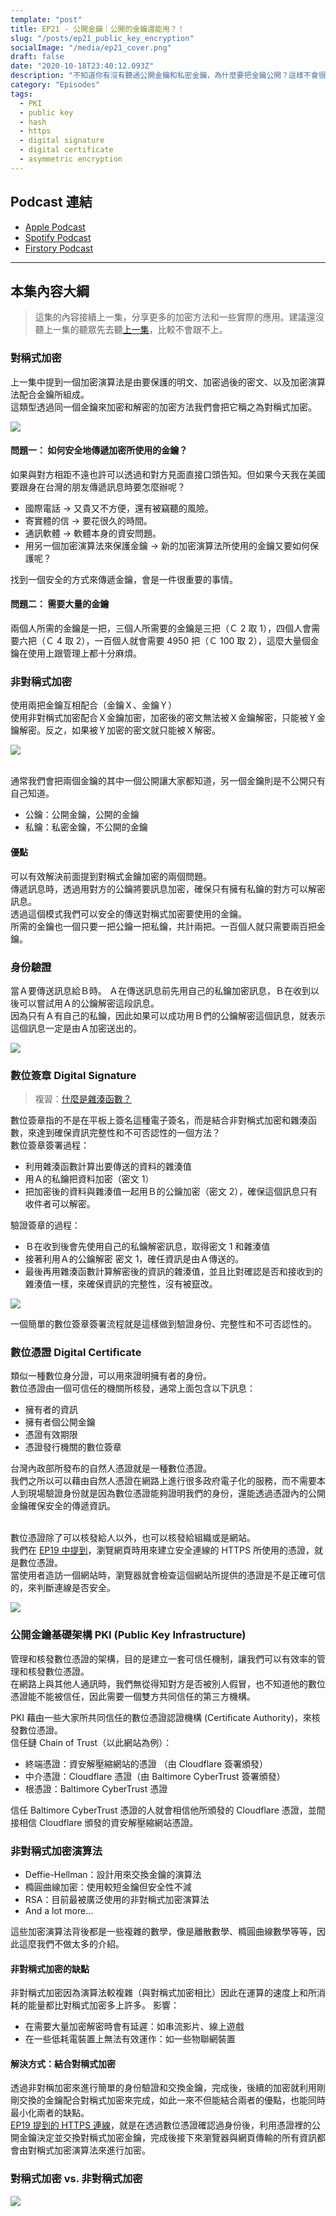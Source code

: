 ```yaml
---
template: "post"
title: EP21 - 公開金鑰｜公開的金鑰還能用？！
slug: "/posts/ep21_public_key_encryption"
socialImage: "/media/ep21_cover.png"
draft: false
date: "2020-10-18T23:40:12.093Z"
description: "不知道你有沒有聽過公開金鑰和私密金鑰，為什麼要把金鑰公開？這樣不會很危險嗎？這集我們要來聊聊加密解密使用兩組不同金鑰的非對稱式加密。"
category: "Episodes"
tags:
  - PKI
  - public key
  - hash
  - https
  - digital signature
  - digital certificate
  - asymmetric encryption
---
```


## Podcast 連結

- [Apple Podcast](https://podcasts.apple.com/tw/podcast/%E8%B3%87%E5%AE%89%E8%A7%A3%E5%A3%93%E7%B8%AE/id1513276667#episodeGuid=ckgfjazm3g9yr08759lojzbvd)
- [Spotify Podcast](https://open.spotify.com/episode/4yPgIfNcqMkyOBTSzRn3lf)
- [Firstory Podcast](https://open.firstory.me/story/ckgfjazm3g9yr08759lojzbvd)

---

## 本集內容大綱

> 這集的內容接續上一集，分享更多的加密方法和一些實際的應用。建議還沒聽上一集的聽眾先去聽[上一集](/posts/ep20_have_you_heard_of_cryptography/)，比較不會跟不上。

### 對稱式加密

上一集中提到一個加密演算法是由要保護的明文、加密過後的密文、以及加密演算法配合金鑰所組成。\
這類型透過同一個金鑰來加密和解密的加密方法我們會把它稱之為對稱式加密。

![](/media/pki_symmentric_crypto.jpg)

#### 問題一： 如何安全地傳遞加密所使用的金鑰？

如果與對方相距不遠也許可以透過和對方見面直接口頭告知。但如果今天我在美國要跟身在台灣的朋友傳遞訊息時要怎麼辦呢？

- 國際電話 → 又貴又不方便，還有被竊聽的風險。
- 寄實體的信 → 要花很久的時間。
- 通訊軟體 → 軟體本身的資安問題。
- 用另一個加密演算法來保護金鑰 → 新的加密演算法所使用的金鑰又要如何保護呢？

找到一個安全的方式來傳遞金鑰，會是一件很重要的事情。

#### 問題二： 需要大量的金鑰

兩個人所需的金鑰是一把，三個人所需要的金鑰是三把（Ｃ 2 取 1），四個人會需要六把（Ｃ 4 取 2），一百個人就會需要 4950 把（Ｃ 100 取 2），這麼大量個金鑰在使用上跟管理上都十分麻煩。

### 非對稱式加密

使用兩把金鑰互相配合（金鑰Ｘ、金鑰Ｙ）\
使用非對稱式加密配合Ｘ金鑰加密，加密後的密文無法被Ｘ金鑰解密，只能被Ｙ金鑰解密。反之，如果被Ｙ加密的密文就只能被Ｘ解密。

![](/media/pki_asymmentric_crypto.jpg)

\
通常我們會把兩個金鑰的其中一個公開讓大家都知道，另一個金鑰則是不公開只有自己知道。

- 公鑰：公開金鑰，公開的金鑰
- 私鑰：私密金鑰，不公開的金鑰

#### 優點

可以有效解決前面提到對稱式金鑰加密的兩個問題。\
傳遞訊息時，透過用對方的公鑰將要訊息加密，確保只有擁有私鑰的對方可以解密訊息。\
透過這個模式我們可以安全的傳送對稱式加密要使用的金鑰。\
所需的金鑰也一個只要一把公鑰一把私鑰，共計兩把。一百個人就只需要兩百把金鑰。

### 身份驗證

當Ａ要傳送訊息給Ｂ時。 Ａ在傳送訊息前先用自己的私鑰加密訊息，Ｂ在收到以後可以嘗試用Ａ的公鑰解密這段訊息。\
因為只有Ａ有自己的私鑰，因此如果可以成功用Ｂ們的公鑰解密這個訊息，就表示這個訊息一定是由Ａ加密送出的。

![](/media/pki_authentication.jpg)

### 數位簽章 Digital Signature

> 複習：[什麼是雜湊函數？](/posts/ep2-what-is-infosec/#雜湊函數-hash-function)

數位簽章指的不是在平板上簽名這種電子簽名，而是結合非對稱式加密和雜湊函數，來達到確保資訊完整性和不可否認性的一個方法？\
數位簽章簽署過程：

- 利用雜湊函數計算出要傳送的資料的雜湊值
- 用Ａ的私鑰把資料加密（密文 1）
- 把加密後的資料與雜湊值一起用Ｂ的公鑰加密（密文 2），確保這個訊息只有收件者可以解密。

驗證簽章的過程：

- Ｂ在收到後會先使用自己的私鑰解密訊息，取得密文 1 和雜湊值
- 接著利用Ａ的公鑰解密 密文 1，確任資訊是由Ａ傳送的。
- 最後再用雜湊函數計算解密後的資訊的雜湊值，並且比對確認是否和接收到的雜湊值一樣，來確保資訊的完整性，沒有被竄改。

![](/media/pki_digitalsignature.jpg)

一個簡單的數位簽章簽署流程就是這樣做到驗證身份、完整性和不可否認性的。

### 數位憑證 Digital Certificate

類似一種數位身分證，可以用來證明擁有者的身份。\
數位憑證由一個可信任的機關所核發，通常上面包含以下訊息：

- 擁有者的資訊
- 擁有者個公開金鑰
- 憑證有效期限
- 憑證發行機關的數位簽章

台灣內政部所發布的自然人憑證就是一種數位憑證。\
我們之所以可以藉由自然人憑證在網路上進行很多政府電子化的服務，而不需要本人到現場驗證身份就是因為數位憑證能夠證明我們的身份，還能透過憑證內的公開金鑰確保安全的傳遞資訊。

\
數位憑證除了可以核發給人以外，也可以核發給組織或是網站。\
我們在 [EP19 中提到](/posts/ep19_why_is_https_so_important/#tls是傳輸層安全性協定transport-layer-security)，瀏覽網頁時用來建立安全連線的 HTTPS 所使用的憑證，就是數位憑證。\
當使用者造訪一個網站時，瀏覽器就會檢查這個網站所提供的憑證是不是正確可信的，來判斷連線是否安全。

![](/media/pki_digitalcertificate.jpg)

### 公開金鑰基礎架構 PKI (Public Key Infrastructure)

管理和核發數位憑證的架構，目的是建立一套可信任機制，讓我們可以有效率的管理和核發數位憑證。\
在網路上與其他人通訊時，我們無從得知對方是否被別人假冒，也不知道他的數位憑證能不能被信任，因此需要一個雙方共同信任的第三方機構。

PKI 藉由一些大家所共同信任的數位憑證認證機構 (Certificate Authority)，來核發數位憑證。\
信任鏈 Chain of Trust（以此網站為例）：

- 終端憑證：資安解壓縮網站的憑證 （由 Cloudflare 簽署頒發）
- 中介憑證：Cloudflare 憑證（由 Baltimore CyberTrust 簽署頒發）
- 根憑證：Baltimore CyberTrust 憑證

信任 Baltimore CyberTrust 憑證的人就會相信他所頒發的 Cloudflare 憑證，並間接相信 Cloudflare 頒發的資安解壓縮網站憑證。

### 非對稱式加密演算法

- Deffie-Hellman：設計用來交換金鑰的演算法
- 橢圓曲線加密：使用較短金鑰但安全性不減
- RSA：目前最被廣泛使用的非對稱式加密演算法
- And a lot more...

這些加密演算法背後都是一些複雜的數學，像是離散數學、橢圓曲線數學等等，因此這麼我們不做太多的介紹。

#### 非對稱式加密的缺點

非對稱式加密因為演算法較複雜（與對稱式加密相比）因此在運算的速度上和所消耗的能量都比對稱式加密多上許多。 影響：

- 在需要大量加密解密時會有延遲：如串流影片、線上遊戲
- 在一些低耗電裝置上無法有效運作：如一些物聯網裝置

#### 解決方式：結合對稱式加密

透過非對稱加密來進行簡單的身份驗證和交換金鑰，完成後，後續的加密就利用剛剛交換的金鑰配合對稱式加密來完成，如此一來不但能結合兩者的優點，也能同時最小化兩者的缺點。\
[EP19 提到的 HTTPS 連線](/posts/ep19_why_is_https_so_important/#https-超文本傳輸安全協定-hypertext-transfer-protocol-secure)，就是在透過數位憑證確認過身份後，利用憑證裡的公開金鑰決定並交換對稱式加密金鑰，完成後接下來瀏覽器與網頁傳輸的所有資訊都會由對稱式加密演算法來進行加密。

### 對稱式加密 vs. 非對稱式加密

![](/media/pki_compare.jpg)
